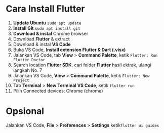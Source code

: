 # Cara Install Flutter
1. **Update Ubuntu**
   ```sudo apt update```
2. **Install Git**
   ```sudo apt install git```
3. **Download & instal** Chrome browser
4. Download **Flutter** & extract
5. Download & instal **VS Code**
6. Buka VS Code, **Install extension Flutter & Dart (.visx)**
7. Jalankan VS Code, tab **View** > **Command Palette**, ketik ```Flutter: Run Flutter Doctor```
8. Search location **Flutter SDK**, cari folder **Flutter** hasil ektrak, ulangi langkah No. 7
9. Jalankan VS Code, **View** > **Command Palette**, ketik ```Flutter: New Project```
10. Tab **Terminal** > **New Terminal VS Code**, ketik ```flutter run```
11. Pilih Connected devices: Chrome (chrome)
# Opsional
Jalankan VS Code, **File** > **Preferences** > **Settings** ketik```flutter ui guides```
